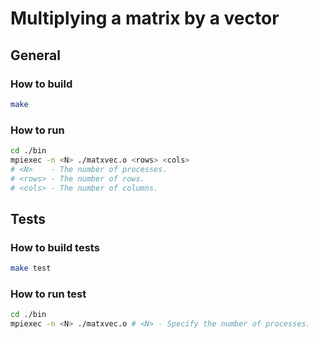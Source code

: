 # Multiplying a matrix by a vector 

## General

### How to build
```sh
make
```

### How to run 
```sh
cd ./bin
mpiexec -n <N> ./matxvec.o <rows> <cols>
# <N>    - The number of processes.
# <rows> - The number of rows.
# <cols> - The number of columns.
```

## Tests

### How to build tests
```sh
make test
```

### How to run test
```sh
cd ./bin
mpiexec -n <N> ./matxvec.o # <N> - Specify the number of processes.
```
